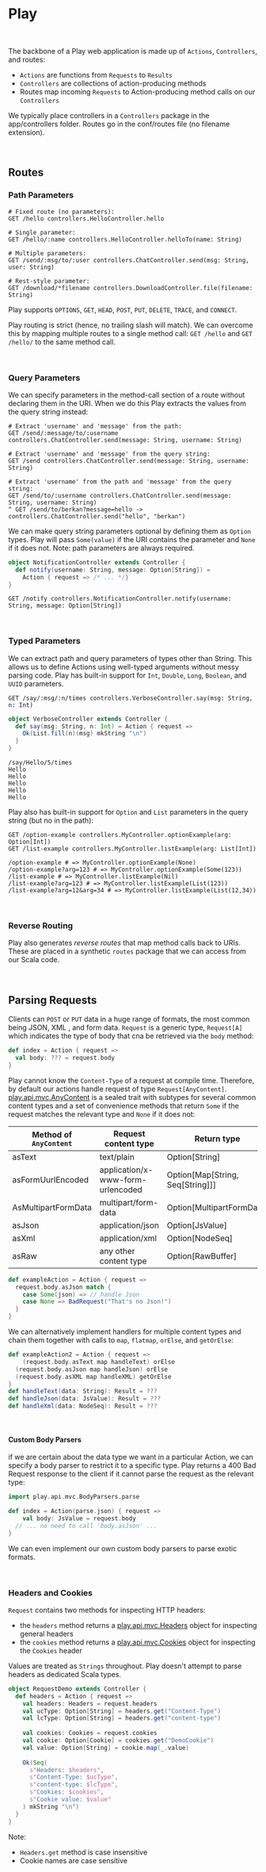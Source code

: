 # Play

<br>

The backbone of a Play web application is made up of `Actions`, `Controllers`, and routes:

- `Actions` are functions from `Requests` to `Results`
- `Controllers` are collections of action-producing methods
- Routes map incoming `Requests` to Action-producing method calls on our `Controllers`

We typically place controllers in a `Controllers` package in the app/controllers folder.
Routes go in the conf/routes file (no filename extension).

<br>

## Routes

### Path Parameters

```
# Fixed route (no parameters):
GET /hello controllers.HelloController.hello

# Single parameter:
GET /hello/:name controllers.HelloController.helloTo(name: String)

# Multiple parameters:
GET /send/:msg/to/:user controllers.ChatController.send(msg: String, user: String)

# Rest-style parameter:
GET /download/*filename controllers.DownloadController.file(filename: String)
```

Play supports `OPTIONS`, `GET`, `HEAD`, `POST`, `PUT`, `DELETE`, `TRACE`, and `CONNECT`.

Play routing is strict (hence, no trailing slash will match). We can overcome this by mapping multiple routes to a single method call: `GET /hello` and `GET /hello/` to the same method call.

<br>

### Query Parameters

We can specify parameters in the method-call section of a route without declaring them in the URI. When we do this Play extracts the values from the query string instead:

```
# Extract 'username' and 'message' from the path:
GET /send/:message/to/:username controllers.ChatController.send(message: String, username: String)

# Extract 'username' and 'message' from the query string:
GET /send controllers.ChatController.send(message: String, username: String)

# Extract 'username' from the path and 'message' from the query string:
GET /send/to/:username controllers.ChatController.send(message: String, username: String)
^ GET /send/to/berkan?message=hello -> controllers.ChatController.send("hello", "berkan")
```

We can make query string parameters optional by defining them as `Option` types.
Play will pass `Some(value)` if the URI contains the parameter and `None` if it does not.
Note: path parameters are always required.

```scala
object NotificationController extends Controller {
  def notify(username: String, message: Option[String]) =
  	Action { request => /* ... */}
}
```

```
GET /notify controllers.NotificationController.notify(username: String, message: Option[String])
```

<br>

### Typed Parameters

We can extract path and query parameters of types other than String.
This allows us to define Actions using well-typed arguments without messy parsing code.
Play has built-in support for `Int`, `Double`, `Long`, `Boolean`, and `UUID` parameters.

```
GET /say/:msg/:n/times controllers.VerboseController.say(msg: String, n: Int)
```

```scala
object VerboseController extends Controller {
  def say(msg: String, n: Int) = Action { request =>
  	Ok(List.fill(n)(msg) mkString "\n")
  }
}
```

```
/say/Hello/5/times
Hello
Hello
Hello
Hello
Hello
```

Play also has built-in support for `Option` and `List` parameters in the query string (but no in the path):

```
GET /option-example controllers.MyController.optionExample(arg: Option[Int])
GET /list-example controllers.MyController.listExample(arg: List[Int])
```

```
/option-example # => MyController.optionExample(None)
/option-example?arg=123 # => MyController.optionExample(Some(123))
/list-example # => MyController.listExample(Nil)
/list-example?arg=123 # => MyController.listExample(List(123))
/list-example?arg=12&arg=34 # => MyController.listExample(List(12,34))
```

<br>

### Reverse Routing

Play also generates *reverse routes* that map method calls back to URIs. These are placed in a synthetic `routes` package that we can access from our Scala code.

<br>

## Parsing Requests

Clients can `POST` or `PUT` data in a huge range of formats, the most common being JSON, XML , and form data.
`Request` is a generic type, `Request[A]` which indicates the type of body that cna be retrieved via the `body` method:

```scala
def index = Action { request =>
  val body: ??? = request.body
}
```

Play cannot know the `Content-Type` of a request at compile time. Therefore, by default our actions handle request of type `Request[AnyContent]`.
[play.api.mvc.AnyContent](https://www.playframework.com/documentation/2.3.x/api/scala/index.html#play.api.mvc.AnyContent) is a sealed trait with subtypes for several common content types and a set of convenience methods that return `Some` if the request matches the relevant type and `None` if it does not:

| Method of `AnyContent` | Request content type              | Return type                      |
| ---------------------- | --------------------------------- | -------------------------------- |
| asText                 | text/plain                        | Option[String]                   |
| asFormUurlEncoded      | application/x-www-form-urlencoded | Option[Map[String, Seq[String]]] |
| AsMultipartFormData    | multipart/form-data               | Option[MultipartFormData]        |
| asJson                 | application/json                  | Option[JsValue]                  |
| asXml                  | application/xml                   | Option[NodeSeq]                  |
| asRaw                  | any other content type            | Option[RawBuffer]                |

```scala
def exampleAction = Action { request =>
  request.body.asJson match {
    case Some(json) => // handle Json
    case None => BadRequest("That's no Json!")
  }
}
```

We can alternatively implement handlers for multiple content types and chain them together with calls to `map`, `flatmap`, `orElse`, and `getOrElse`:

```scala
def exampleAction2 = Action { request =>
	(request.body.asText map handleText) orElse
  (request.body.asJson map handleJson) orElse
  (request.body.asXML map handleXML) getOrElse
}
def handleText(data: String): Result = ???
def handleJson(data: JsValue): Result = ???
def handleXml(data: NodeSeq): Result = ???
```

<br>

#### Custom Body Parsers

if we are certain about the data type we want in a particular Action, we can specify a body parser to restrict it to a specific type. Play returns a 400 Bad Request response to the client if it cannot parse the request as the relevant type:

```scala
import play.api.mvc.BodyParsers.parse

def index = Action(parse.json) { request =>
	val body: JsValue = request.body
  // ... no need to call 'body.asJson' ...
}
```

We can even implement our own custom body parsers to parse exotic formats.

<br>

### Headers and Cookies

`Request` contains two methods for inspecting HTTP headers:

- the `headers` method returns a [play.api.mvc.Headers](https://www.playframework.com/documentation/2.3.x/api/scala/index.html#play.api.mvc.Headers) object for inspecting general headers
- the `cookies` method returns a [play.api.mvc.Cookies](https://www.playframework.com/documentation/2.3.x/api/scala/index.html#play.api.mvc.Cookies) object for inspecting the `Cookies` header

Values are treated as `Strings` throughout. Play doesn't attempt to parse headers as dedicated Scala types.

```scala
object RequestDemo extends Controller {
  def headers = Action { request =>
  	val headers: Headers = request.headers
    val ucType: Option[String] = headers.get("Content-Type")
    val lcType: Option[String] = headers.get("content-type")
    
    val cookies: Cookies = request.cookies
    val cookie: Option[Cookie] = cookies.get("DemoCookie")
    val value: Option[String] = cookie.map(_.value)
    
    Ok(Seq(
      s"Headers: $headers",
      s"Content-Type: $ucType",
      s"content-type: $lcType",
      s"Cookies: $cookies",
      s"Cookie value: $value"
    ) mkString "\n")
  }
}
```

Note:

- `Headers.get` method is case insensitive
- Cookie names are case sensitive





























































